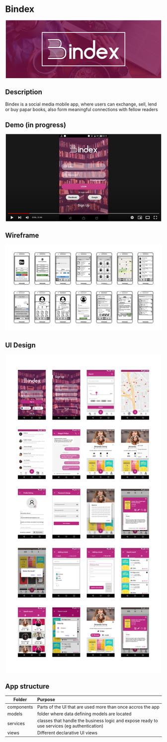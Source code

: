 # Bindex

<p align="center"><img width="500px" src="readme-assets/header.jpg"></p>

## Description
Bindex is a social media mobile app, where users can exchange, sell, lend or buy papar books, also form meaningful connections with fellow readers

## Demo (in progress)

[<p align="center"><img width="500px" src="readme-assets/demo.jpeg"></p>](https://youtu.be/QVt_tlIFg9Q)

## Wireframe

<p align="center"><img src="readme-assets/wireframe.jpg"></p>

## UI Design

<p align="center"><img width="500px" src="readme-assets/ui-design.jpg"></p>

## App structure

| Folder     |      Purpose  |
|------------|:--------------|
| components |  Parts of the UI that are used more than once accros the app |
| models     |  folder where data defining models are located |
| services   |  classes that handle the business logic and expose ready to use services (eg authentication)     |
| views      | Different declarative UI views |